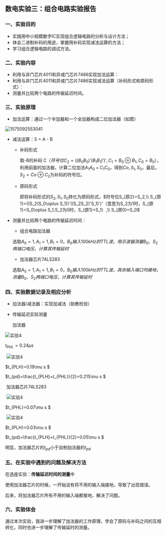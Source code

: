 ## 数电实验三：组合电路实验报告

### 一、实验目的

- 实践用中小规模数字IC实现组合逻辑电路的分析与设计方法；
- 体会二进制补码的用途，掌握用补码实现减法运算的方法；
- 学习组合逻辑电路的调试方法。

### 二、实验内容

- 利用与非门芯片4011和异或门芯片7486实现加法运算：
- 利用与非门芯片4011和异或门芯片7486实现减法运算（补码形式和原码形式）：
- 测量并比较两个电路的传输延迟时间。

### 三、实验原理

- 加法运算：通过一个半加器和一个全加器构成二位加法器（如图）

![1575092553041](C:\Users\张驰\AppData\Roaming\Typora\typora-user-images\1575092553041.png)

- 减法运算：S = A - B

  - 补码形式 

    取-B的补码 C（$符号位C_2=((B_0B_0)'(B_1B_1)')',C_1=B_0\oplus B_1,C_0=B_0$），利用前面的加法器，计算二位加法$A_1A_0+C_1C_0$，得到$Co,S_1,S_0$，最后，$S_2=Co\oplus C_2$为补码的符号位。

  - 原码形式

    即将补码形式的$S_2,S_1,S_0$转化为原码形式，$符号位S_{原2}=S_2,\\ S_{原1}=((S_2(S_0\oplus S_1))'((S_2S_2)'S_1)')'（意思为S_2为1时，S_{原1}=S_0\oplus S_1,S_2为0时，S_{原1}=S_1）,\\ S_{原0}=S_0$

- 测量并比较两个电路的传输延迟时间：

  - 组合电路加法器

  选取$A_0=1,A_1=1,B_1=0，B_0输入100kHz的TTL波，用示波器测量B_0、S_2两端口电压，计算其传输延时$

  - 加法器芯片74LS283

  选取$A_0=1,A_1=1,B_1=0，B_0输入100kHz的TTL波，其余输入端口均接地，测量B_0、S_2两端口电压，计算其传输延时$

### 四、实验数据记录及相应分析

- 加法器/减法器：实现加减法（助教检验）

- 传输延迟实际测量

  加法器

![实验4](C:\Users\张驰\Desktop\数电\实验\实验3\选做实验：延时测量.JPG)

$t_{PHL}=0.24\mu s $

​	![实验4](C:\Users\张驰\Desktop\数电\实验\实验3\选做实验：延时测量2.JPG)

$t_{PLH}=0.19\mu s $

$t_{pd}=\frac{t_{PLH}+t_{PHL}}{2}=0.215\mu s $

​		加法器芯片74LS283

​	![实验4](C:\Users\张驰\Desktop\数电\实验\实验3\选做实验2：延时测量.JPG)

$t_{PHL}=0.07\mu s $

​	![实验4](C:\Users\张驰\Desktop\数电\实验\实验3\选做实验2：延时测量2.JPG)

$t_{PLH}=0.03\mu s $

$t_{pd}=\frac{t_{PLH}+t_{PHL}}{2}=0.05\mu s $

明显，加法器芯片的$t_{pd}$小于自制加法器的$t_{pd}$

### 五、在实验中遇到的问题及解决方法

在选座实验：**传输延迟时间的测量**中

使用加法器芯片的时候，一开始没有将不用的输入端接地，导致了出现错误。

后来，将加法器芯片所有不用的输入端都接地，解决了问题。

### 六、实验体会

​	通过本次实验，我进一步理解了加法器的工作原理，学会了原码与补码之间的互相转化，同时也进一步理解了传输延时的测量。